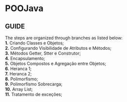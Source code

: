 # POOJava
## GUIDE
The steps are organized through branches as listed below:  
**1.** Criando Classes e Objetos;  
**2.** Configurando Visibilidade de Atributos e Métodos;  
**3.** Métodos Getter, Stter e Construtor;  
**4.** Encapsulamento;  
**5.** Objetos Compostos e Agregação entre Objetos;  
**6.** Heranca 1;  
**7.** Heranca 2;  
**8.** Polimorfismo;  
**9.**  Polimorfismo Sobrecarga;  
**10.** Array List;  
**11.** Tratamento de exceções;  

